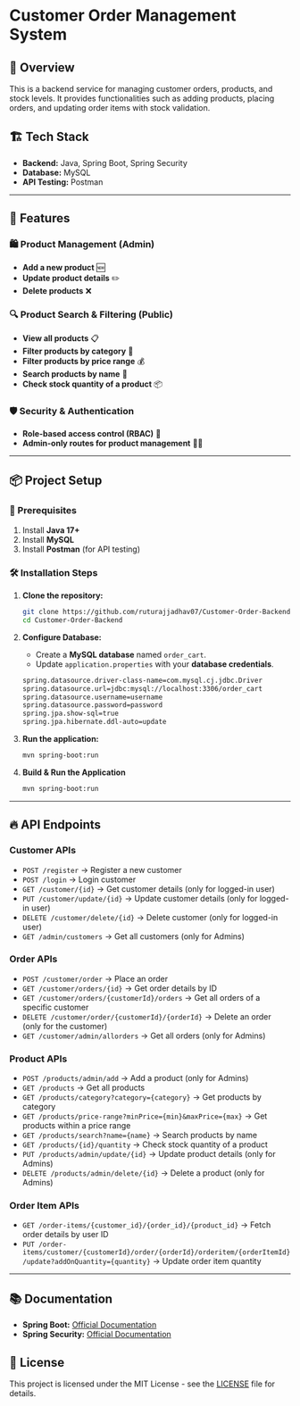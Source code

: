 # Customer Order Management System

## 📌 Overview

This is a backend service for managing customer orders, products, and stock levels. It provides functionalities such as adding products, placing orders, and updating order items with stock validation.

## 🏗️ Tech Stack

- **Backend:** Java, Spring Boot, Spring Security
- **Database:** MySQL
- **API Testing:** Postman

---

## 🚀 Features

### 🛍️ Product Management (Admin)

- **Add a new product** 🆕
- **Update product details** ✏️
- **Delete products** ❌

### 🔍 Product Search & Filtering (Public)

- **View all products** 📋
- **Filter products by category** 📂
- **Filter products by price range** 💰
- **Search products by name** 🔎
- **Check stock quantity of a product** 📦

### 🛡️ Security & Authentication

- **Role-based access control (RBAC)** 🔑
- **Admin-only routes for product management** 👨‍💼

---

## 📦 Project Setup

### 🔧 Prerequisites

1. Install **Java 17+**
2. Install **MySQL**
3. Install **Postman** (for API testing)

### 🛠️ Installation Steps

1. **Clone the repository:**
   ```bash
   git clone https://github.com/ruturajjadhav07/Customer-Order-Backend.git
   cd Customer-Order-Backend
   ```
2. **Configure Database:**
   - Create a **MySQL database** named `order_cart`.
   - Update `application.properties` with your **database credentials**.
   ```bash
   spring.datasource.driver-class-name=com.mysql.cj.jdbc.Driver
   spring.datasource.url=jdbc:mysql://localhost:3306/order_cart
   spring.datasource.username=username
   spring.datasource.password=password
   spring.jpa.show-sql=true
   spring.jpa.hibernate.ddl-auto=update
   ```
3. **Run the application:**
   ```bash
   mvn spring-boot:run
   ```

4. **Build & Run the Application**
   ```sh
   mvn spring-boot:run
   ```
---
## 🔥 API Endpoints

### **Customer APIs**
- `POST /register` → Register a new customer  
- `POST /login` → Login customer  
- `GET /customer/{id}` → Get customer details (only for logged-in user)  
- `PUT /customer/update/{id}` → Update customer details (only for logged-in user)  
- `DELETE /customer/delete/{id}` → Delete customer (only for logged-in user)  
- `GET /admin/customers` → Get all customers (only for Admins)  

### **Order APIs**
- `POST /customer/order` → Place an order  
- `GET /customer/orders/{id}` → Get order details by ID  
- `GET /customer/orders/{customerId}/orders` → Get all orders of a specific customer  
- `DELETE /customer/order/{customerId}/{orderId}` → Delete an order (only for the customer)  
- `GET /customer/admin/allorders` → Get all orders (only for Admins)  

### **Product APIs**
- `POST /products/admin/add` → Add a product (only for Admins)  
- `GET /products` → Get all products  
- `GET /products/category?category={category}` → Get products by category  
- `GET /products/price-range?minPrice={min}&maxPrice={max}` → Get products within a price range  
- `GET /products/search?name={name}` → Search products by name  
- `GET /products/{id}/quantity` → Check stock quantity of a product  
- `PUT /products/admin/update/{id}` → Update product details (only for Admins)  
- `DELETE /products/admin/delete/{id}` → Delete a product (only for Admins)  

### **Order Item APIs**
- `GET /order-items/{customer_id}/{order_id}/{product_id}` → Fetch order details by user ID  
- `PUT /order-items/customer/{customerId}/order/{orderId}/orderitem/{orderItemId}/update?addOnQuantity={quantity}` → Update order item quantity  

---

## 📚 Documentation
- **Spring Boot:** [Official Documentation](https://docs.spring.io/spring-boot/docs/current/reference/htmlsingle/)
- **Spring Security:** [Official Documentation](https://docs.spring.io/spring-security/reference/index.html)


## 📜 License

This project is licensed under the MIT License - see the [LICENSE](https://github.com/ruturajjadhav07/Customer-Order-Backend/blob/main/LICENSE) file for details.

